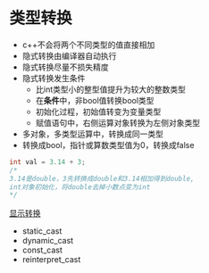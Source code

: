 # 类型转换

- c++不会将两个不同类型的值直接相加
- 隐式转换由编译器自动执行
- 隐式转换尽量不损失精度
- 隐式转换发生条件
  - 比int类型小的整型值提升为较大的整数类型
  - 在**条件**中，非bool值转换bool类型
  - 初始化过程，初始值转变为变量类型
  - 赋值语句中，右侧运算对象转换为左侧对象类型
- 多对象，多类型运算中，转换成同一类型
- 转换成bool，指针或算数类型值为0，转换成false

```c++
int val = 3.14 + 3;
/* 
3.14是double，3先转换成double和3.14相加得到double, 
int对象初始化，将double去掉小数点变为int
*/
```

[显示转换](c++_显示转换.md)

- static_cast
- dynamic_cast
- const_cast
- reinterpret_cast